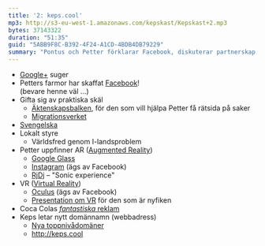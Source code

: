 ```yaml
---
title: '2: keps.cool'
mp3: http://s3-eu-west-1.amazonaws.com/kepskast/Kepskast+2.mp3
bytes: 37143322
duration: "51:35"
guid: "5ABB9F8C-B392-4F24-A1CD-4BDB4DB79229"
summary: "Pontus och Petter förklarar Facebook, diskuterar partnerskap, löser världsproblemen, uppfinner AR, älskar reklam och hittar ett nytt domännamn."
---
```


* [Google+](http://plus.google.com) suger
* Petters farmor har skaffat [Facebook](https://www.facebook.com/)!  
    (bevare henne väl ...)
* Gifta sig av praktiska skäl
    * [Äktenskapsbalken](https://lagen.nu/1987:230), för den som vill hjälpa Petter få rätsida på saker
    * [Migrationsverket](http://www.migrationsverket.se/Privatpersoner/Flytta-till-nagon-i-Sverige.html)
* [Svengelska](http://sv.wikipedia.org/wiki/Svengelska)
* Lokalt styre
    * Världsfred genom I-landsproblem
* Petter uppfinner AR ([Augmented Reality](http://en.wikipedia.org/wiki/Augmented_reality))
    * [Google Glass](http://www.google.com/glass)
    * [Instagram](http://instagram.com) (ägs av Facebook)
    * [RjDj](http://rjdj.me/) – "Sonic experience"
* VR ([Virtual Reality](http://en.wikipedia.org/wiki/Virtual_reality))
    * [Oculus](http://www.oculusvr.com/) (ägs av Facebook)
    * [Presentation om VR](https://www.youtube.com/watch?v=G-2dQoeqVVo) för den som är nyfiken
* Coca Colas [_fantastiska_ reklam](https://www.youtube.com/watch?v=zlA9tXYxD8g)
* Keps letar nytt domännamn (webbadress)
    * [Nya toppnivådomäner](https://iwantmyname.com/domains/new-gtld-domain-extensions)
    * <http://keps.cool>